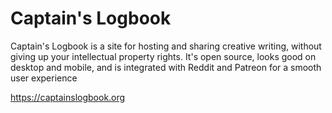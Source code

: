 # Captain's Logbook

Captain's Logbook is a site for hosting and sharing creative writing, without giving up your intellectual property rights. It's open source, looks good on desktop and mobile, and is integrated with Reddit and Patreon for a smooth user experience

https://captainslogbook.org
